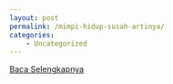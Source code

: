 ```yaml
---
layout: post
permalink: /mimpi-hidup-susah-artinya/
categories:
    - Uncategorized
---
```


[Baca Selengkapnya](/03)